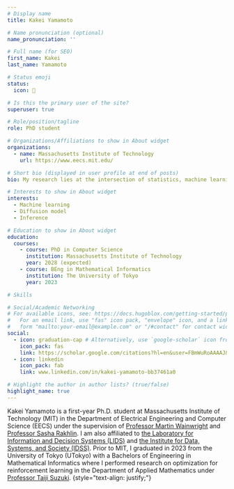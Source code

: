 ```yaml
---
# Display name
title: Kakei Yamamoto

# Name pronunciation (optional)
name_pronunciation: ''

# Full name (for SEO)
first_name: Kakei
last_name: Yamamoto

# Status emoji
status:
  icon: 🏃

# Is this the primary user of the site?
superuser: true

# Role/position/tagline
role: PhD student

# Organizations/Affiliations to show in About widget
organizations:
  - name: Massachusetts Institute of Technology
    url: https://www.eecs.mit.edu/

# Short bio (displayed in user profile at end of posts)
bio: My research lies at the intersection of statistics, machine learning, and optimization. 

# Interests to show in About widget
interests:
  - Machine learning
  - Diffusion model
  - Inference

# Education to show in About widget
education:
  courses:
    - course: PhD in Computer Science
      institution: Massachusetts Institute of Technology
      year: 2028 (expected)
    - course: BEng in Mathematical Informatics
      institution: The University of Tokyo
      year: 2023

# Skills

# Social/Academic Networking
# For available icons, see: https://docs.hugoblox.com/getting-started/page-builder/#icons
#   For an email link, use "fas" icon pack, "envelope" icon, and a link in the
#   form "mailto:your-email@example.com" or "/#contact" for contact widget.
social:
  - icon: graduation-cap # Alternatively, use `google-scholar` icon from `ai` icon pack
    icon_pack: fas
    link: https://scholar.google.com/citations?hl=en&user=FBmWuRoAAAAJ&view_op=list_works&sortby=pubdate
  - icon: linkedin
    icon_pack: fab
    link: www.linkedin.com/in/kakei-yamamoto-bb37461a0

# Highlight the author in author lists? (true/false)
highlight_name: true
---
```


Kakei Yamamoto is a first-year Ph.D. student at Massachusetts Institute of Technology (MIT) in the Department of Electrical Engineering and Computer Science (EECS) under the supervision of [Professor Martin Wainwright](https://wainwrigwork.github.io/) and [Professor Sasha Rakhlin](https://www.mit.edu/~rakhlin/). I am also affiliated to [the Laboratory for Information and Decision Systems (LIDS)](https://lids.mit.edu/) and [the Institute for Data, Systems, and Society (IDSS)](https://idss.mit.edu/).
Prior to MIT, I graduated in 2023 from the University of Tokyo (UTokyo) with a Bachelors of Engineering in Mathematical Informatics where I performed research on optimization for reinforcement learning in the Department of Applied Mathematics under [Professor Taiji Suzuki](https://ibis.t.u-tokyo.ac.jp/suzuki/).
{style="text-align: justify;"}

